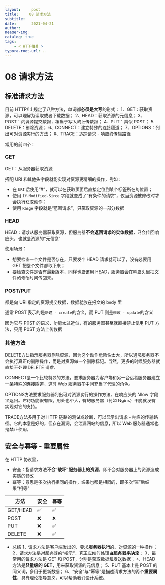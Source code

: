 ```yaml
---
layout:     post
title:     08 请求方法
subtitle:  
date:       2021-04-21
author:     
header-img: 
catalog: true
tags:
    - < HTTP相关 >
typora-root-url: ..
---
```



# 08 请求方法

## 标准请求方法
目前 HTTP/1.1 规定了八种方法，单词都**必须是大写**的形式：
1、GET：获取资源，可以理解为读取或者下载数据；
2、HEAD：获取资源的元信息；
3、POST：向资源提交数据，相当于写入或上传数据；
4、PUT：类似 POST；
5、DELETE：删除资源；
6、CONNECT：建立特殊的连接隧道；
7、OPTIONS：列出可对资源实行的方法；
8、TRACE：追踪请求 - 响应的传输路径

常用的前四个：
### GET
 GET：从服务器获取资源

搭配 URI 和其他头字段就能实现对资源更精细的操作，例如：
-   在 `URI` 后使用“#”，就可以在获取页面后直接定位到某个标签所在的位置；
-   使用 `If-Modified-Since` 字段就变成了“有条件的请求”，仅当资源被修改时才会执行获取动作；
-   使用 `Range` 字段就是“范围请求”，只获取资源的一部分数据

### HEAD
 HEAD：请求从服务器获取资源，但服务器**不会返回请求的实体数据**，只会传回响应头，也就是资源的“元信息”

使用场景：
-   想要检查一个文件是否存在，只要发个 HEAD 请求就可以了，没有必要用 GET 把整个文件都取下来；
-   要检查文件是否有最新版本，同样也应该用 HEAD，服务器会在响应头里把文件的修改时间传回来。

### POST/PUT
都是向 URI 指定的资源提交数据，数据就放在报文的 body 里

通常 POST 表示的是`新建 - create`的含义，而 PUT 则是`修改 - update`的含义

因为它与 POST 的语义、功能太过近似，有的服务器甚至就直接禁止使用 PUT 方法，只用 POST 方法上传数据

### 其他方法
DELETE方法指示服务器删除资源，因为这个动作危险性太大，所以通常服务器不会执行真正的删除操作，而是对资源做一个删除标记。当然，更多的时候服务器就直接不处理 DELETE 请求。

CONNECT是一个比较特殊的方法，要求服务器为客户端和另一台远程服务器建立一条特殊的连接隧道，这时 Web 服务器在中间充当了代理的角色。

OPTIONS方法要求服务器列出可对资源实行的操作方法，在响应头的 Allow 字段里返回。它的功能很有限，用处也不大，有的服务器（例如 Nginx）干脆就没有实现对它的支持。

TRACE方法多用于对 HTTP 链路的测试或诊断，可以显示出请求 - 响应的传输路径。它的本意是好的，但存在漏洞，会泄漏网站的信息，所以 Web 服务器通常也是禁止使用。

## 安全与幂等 - 重要属性
在 HTTP 协议里，
-   安全：指请求方法**不会“破坏”服务器上的资源**，即不会对服务器上的资源造成实质的修改
-   幂等：意思是多次执行相同的操作，结果也都是相同的，即多次“幂”后结果“相等”

| 方法 | 安全  | 幂等 |
| --- | --- | --- |
| GET/HEAD | ✅ | ✅ |
| POST | ❌ | ❌ |
| PUT | ❌ | ✅ |
| DELETE | ❌ | ✅ |

-   总结
1、请求方法是客户端发出的、要求**服务器执行**的、对资源的一种操作；
2、请求方法是对服务器的“指示”，真正应如何处理**由服务器来决定**；
3、最常用的请求方法是 GET 和 POST，分别是获取数据和发送数据；
4、HEAD 方法是**轻量级的 GET**，用来获取资源的元信息；
5、PUT 基本上是 POST 的同义词，多用于更新数据；
6、“安全”与“幂等”是描述请求方法的两个**重要属性**，具有理论指导意义，可以帮助我们设计系统。